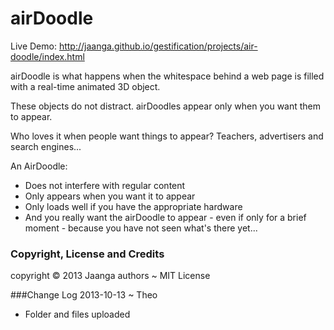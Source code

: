 airDoodle
=========

Live Demo: http://jaanga.github.io/gestification/projects/air-doodle/index.html

<p>airDoodle is what happens when the whitespace behind a web page is filled with a real-time animated 3D object.

These objects do not distract. airDoodles appear only when you want them to appear.

Who loves it when people want things to appear? Teachers, advertisers and search engines...

An AirDoodle:

* Does not interfere with regular content
* Only appears when you want it to appear
* Only loads well if you have the appropriate hardware
* And you really want the airDoodle to appear - even if only for a brief moment - because you have not seen what\'s there yet...

### Copyright, License and Credits
copyright &copy; 2013 Jaanga authors ~ MIT License

###Change Log
2013-10-13 ~ Theo
* Folder and files uploaded

